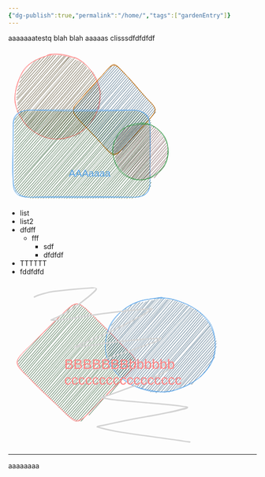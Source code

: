 ```yaml
---
{"dg-publish":true,"permalink":"/home/","tags":["gardenEntry"]}
---
```



aaaaaaatestq
blah blah
aaaaas
clisssdfdfdfdf


<svg version="1.1" xmlns="http://www.w3.org/2000/svg" viewBox="0 0 333.75 310.5" width="333.75" height="310.5" filter="invert(93%) hue-rotate(180deg)">
  <!-- svg-source:excalidraw -->
  
  <defs>
    <style class="style-fonts">
      @font-face {
        font-family: "Virgil";
        src: url("https://excalidraw.com/Virgil.woff2");
      }
      @font-face {
        font-family: "Cascadia";
        src: url("https://excalidraw.com/Cascadia.woff2");
      }
    </style>
    
  </defs>
  <g stroke-linecap="round" transform="translate(14 10) rotate(0 86 86)"><path d="M32.87 17.97 C32.87 17.97, 32.87 17.97, 32.87 17.97 M32.87 17.97 C32.87 17.97, 32.87 17.97, 32.87 17.97 M11.91 48.11 C17.99 38.9, 29.07 30.2, 41.36 11.86 M11.34 49.49 C23.09 36.74, 34.32 23.21, 43.09 13.71 M9.38 58.39 C26.36 39, 41.43 20.42, 53.28 7.2 M8.91 57.66 C24.14 38.7, 39.1 21.73, 51.78 7.9 M8.15 65.9 C22.64 48.21, 35.3 30.89, 60.63 4.79 M5.53 67.59 C26.64 43.34, 48.82 18.77, 60.54 4.77 M3.8 74.46 C18.71 58.88, 33.08 43.19, 66.84 4.97 M4.99 74.5 C16.85 59.7, 29.46 45.09, 67.25 3.86 M2.56 82.19 C28.21 53.47, 57.43 23.17, 71.99 1.9 M3.5 82.25 C18.8 66.75, 33.74 47.97, 72.4 4.17 M4.58 88.8 C20.7 71.45, 33.46 51.26, 78.37 2.89 M2.48 88.71 C21.76 66.74, 42.9 43.23, 77.23 2.56 M2.7 92.41 C32.88 61.52, 65.58 25.37, 81.73 3.25 M3.78 93.61 C32.74 61.67, 60.26 29.97, 82.39 2.58 M5.76 100.9 C23.98 77.94, 45.31 52.03, 89.41 3.8 M4.44 99.84 C31.15 70.01, 56.06 41.06, 88.51 3.06 M3.91 105.11 C26.92 77.39, 47.5 54.67, 94.21 3.23 M6.5 103.85 C29.94 73.77, 56.85 45.64, 93.61 2.46 M4.04 111.29 C34.15 78.35, 59.73 49.06, 99.89 4.36 M5.88 109.93 C32.37 79.78, 56.82 52.3, 99.01 4.19 M3.77 117.57 C35.97 83.78, 65.63 49.97, 102.43 3.25 M4.82 117.88 C34.78 82.15, 65.55 46.6, 104.1 3.74 M8.7 119.03 C42.34 78.53, 78.56 39.12, 108.76 6.01 M6.67 119.98 C28.99 96.47, 50.28 70.75, 107.5 6.51 M10.02 123.06 C41.11 87.52, 70.73 53.25, 110.72 5.04 M9.85 123.52 C41.35 85.87, 73.11 50.07, 110.52 6.13 M12.29 126.91 C40.15 94.6, 70.99 60.47, 113.19 6.96 M11.25 126.21 C33.83 101.35, 56.18 77.34, 115.74 9.32 M12.91 129.71 C46.8 89.92, 79.06 53.98, 120.65 8.07 M14.02 131.41 C52.71 84.24, 93 38.97, 119.07 9.5 M18.76 134.81 C49.51 101.16, 77.88 66.46, 122.67 12.71 M17.77 134.37 C57.3 85.9, 99.81 37.41, 123.65 12.13 M20.9 138.13 C47.62 104.94, 74.19 71.92, 127.13 14.34 M19.74 137.64 C42.68 110.86, 65.5 82.41, 126.6 13.77 M22.64 143.14 C52.72 108.49, 80.05 71.6, 133.01 14.04 M20.25 142.16 C56.07 102.13, 89.44 63.84, 130.22 13.71 M24.77 146.24 C59.14 101.02, 97.56 59.15, 133.02 17.14 M22.55 145.55 C55.63 108.82, 89.24 71.13, 134.17 16.56 M26.41 147.55 C64.56 105.65, 97.45 63.78, 139.67 17.76 M24.97 149.02 C48.26 119.81, 74.24 90.99, 137.92 19.82 M27.54 150.7 C53.19 120.2, 79.25 94.6, 141.2 21.83 M30.05 150.17 C63.72 110.53, 98.04 72.1, 140.21 20.99 M32.52 151.22 C77.71 100.87, 119.79 52.26, 143.05 24.96 M31.44 153.36 C71.81 106.41, 113.9 59.75, 142.94 24.42 M35.27 153.25 C67.24 119.77, 98.6 84.51, 144.47 26.74 M35.64 155.55 C72.56 113.09, 110.04 72.2, 145.31 27.66 M38.11 158.67 C61.15 129.33, 86.04 99.86, 147.87 32.03 M38.2 157.37 C70.85 119.77, 103.62 83.8, 149.59 29.74 M43.64 157.39 C79.51 119, 116.52 73.81, 151.57 33.77 M42.16 158.48 C71.45 126.54, 100.06 92.81, 151.35 32.13 M46.24 163.66 C69.23 137.7, 92.58 109.57, 155.11 34.34 M44.97 161.94 C84.02 118.32, 121.54 73.66, 155.25 34.97 M47.96 162.38 C85.47 126.17, 117.71 87.95, 158.62 37.34 M48.87 163.48 C88.03 118.84, 127.85 74.97, 157.85 38.99 M54.62 164.71 C86.93 124.94, 122.97 83.44, 160.12 40.86 M52.45 165.18 C94.61 118, 135.08 71.21, 161.44 41.8 M56.49 166.06 C94.09 122.28, 134.29 79.41, 162.99 45.89 M55.79 168.53 C92.18 127.21, 127.03 88.37, 162.9 46.29 M59.59 169.43 C87.87 137.15, 116.18 104.99, 165.2 49.05 M61.24 169.73 C83.08 143.99, 105.86 118.36, 163.44 50.41 M67.11 167.73 C87.89 145.07, 109.77 123.26, 167.4 54.17 M65.33 169.1 C86.82 143.9, 109.6 116.74, 166.19 54.82 M70.1 171.89 C93.32 142.57, 118.66 114.63, 168.91 59.15 M68.87 171.16 C88.5 147.81, 108.59 124.88, 166.61 58.69 M73.41 171.3 C105.68 137.54, 136.49 98.11, 168.46 62.19 M75.42 170.18 C107.63 132.51, 139.49 94.11, 168.68 62.08 M79.14 170.25 C114.18 131.89, 147.9 92.15, 170.8 66.19 M78.17 172.58 C103.32 143.48, 128.88 114.17, 170.06 67.27 M82.57 174.16 C118.92 132.62, 149.7 95.91, 171.47 68.99 M84.38 172.22 C114.53 136.76, 146.12 101.37, 172.24 71.09 M87.61 173.94 C122.72 134.81, 152.05 101.04, 175.4 75.73 M88.24 172.79 C110.6 147.07, 134.45 119.34, 173.69 74.28 M94.07 173.01 C110.28 156.59, 127.8 133.96, 175.72 79.4 M92.64 173.89 C118.96 146.2, 142.85 115.99, 174.06 82.1 M98.37 173.64 C127.14 141.2, 155.05 106.62, 173.62 87.14 M99.37 173.34 C118.51 154.01, 135.83 134.47, 172.58 87.61 M104.95 169.53 C122.26 151.56, 140.01 136.09, 171.13 95.05 M106.96 170.84 C126.27 149.43, 146.45 126.25, 172.26 94.58 M114.92 167.08 C134.11 145.43, 156.08 120.42, 169.83 104.53 M112.83 169.26 C129.8 150.36, 145.55 129.63, 171.09 102.81 M122.05 168.74 C132.45 148.89, 148.98 136.04, 172.17 107.81 M119.71 167 C129.92 155.37, 142.16 143.17, 170.8 109.73 M129.48 163.29 C136.77 150.99, 150.28 140.89, 161.59 123.83 M127.87 164.33 C139.5 150.72, 152.7 136.03, 163.5 125.26" stroke="#ffec99" stroke-width="0.5" fill="none"/><path d="M64.81 2.07 C75.22 -1.98, 89.58 -0.42, 100.99 1.66 C112.4 3.75, 123.7 8.25, 133.26 14.58 C142.83 20.9, 151.95 30.01, 158.38 39.63 C164.81 49.25, 170.21 60.83, 171.83 72.28 C173.46 83.74, 171.49 96.9, 168.14 108.36 C164.79 119.82, 159.02 131.95, 151.75 141.03 C144.48 150.1, 134.85 157.56, 124.52 162.81 C114.18 168.05, 101.34 171.84, 89.72 172.52 C78.1 173.2, 65.62 171.18, 54.8 166.9 C43.98 162.63, 33.12 155.3, 24.8 146.86 C16.48 138.42, 9.03 127.19, 4.9 116.27 C0.76 105.34, -0.8 92.92, 0 81.31 C0.81 69.7, 4.27 57.14, 9.74 46.6 C15.2 36.06, 22.85 25.53, 32.79 18.07 C42.73 10.6, 62.67 4.47, 69.39 1.82 C76.12 -0.84, 73.05 0.78, 73.14 2.12 M120.58 6.74 C131.12 9.95, 140.31 17.99, 148.07 26.72 C155.82 35.46, 163.05 48.14, 167.11 59.13 C171.17 70.11, 173.37 81.32, 172.43 92.64 C171.48 103.95, 167.28 116.55, 161.44 127.03 C155.59 137.51, 146.88 148.43, 137.36 155.54 C127.85 162.64, 115.63 167.03, 104.37 169.65 C93.11 172.27, 81.25 173.55, 69.81 171.25 C58.36 168.94, 45.23 162.72, 35.7 155.81 C26.17 148.89, 18.7 139.75, 12.62 129.76 C6.53 119.77, 0.41 107.37, -0.82 95.85 C-2.05 84.33, 1.77 71.89, 5.25 60.64 C8.72 49.38, 12.38 37.11, 20.03 28.32 C27.68 19.54, 40.39 12.46, 51.15 7.94 C61.9 3.43, 73.35 1.35, 84.58 1.24 C95.81 1.14, 112.98 6.32, 118.51 7.33 C124.05 8.35, 118.1 6.01, 117.82 7.32" stroke="#e03131" stroke-width="1" fill="none"/></g><g stroke-linecap="round" transform="translate(126 26.5) rotate(0 88.5 97)"><path d="M14.82 81.78 C14.82 81.78, 14.82 81.78, 14.82 81.78 M14.82 81.78 C14.82 81.78, 14.82 81.78, 14.82 81.78 M7.34 96.48 C25.51 73.95, 42.48 55.3, 83.44 8.94 M7.34 96.48 C25.22 77.58, 41.87 58.49, 83.44 8.94 M7.08 102.88 C29.43 77.35, 51.12 52.71, 90.4 7.03 M7.08 102.88 C36.91 67.98, 67.42 32.95, 90.4 7.03 M9.44 106.26 C38.75 71.63, 69.67 33.93, 94.73 8.15 M9.44 106.26 C34.19 76.9, 59.55 49.37, 94.73 8.15 M11.81 109.64 C43.91 70.54, 76.27 33.18, 97.75 10.77 M11.81 109.64 C39.44 75.63, 70.68 41.87, 97.75 10.77 M14.17 113.02 C38.14 86.25, 62.95 53.91, 100.11 14.15 M14.17 113.02 C42.94 80.43, 71.73 47.74, 100.11 14.15 M16.53 116.4 C42.94 86.7, 71.34 53.48, 103.13 16.77 M16.53 116.4 C41.53 88.51, 67.53 59.99, 103.13 16.77 M19.55 119.02 C52.92 79.33, 88.92 42.54, 106.15 19.4 M19.55 119.02 C51.44 82.29, 84.14 45.5, 106.15 19.4 M22.57 121.65 C40.3 99.99, 58.17 81.38, 109.17 22.02 M22.57 121.65 C42.37 100.77, 60.82 79.7, 109.17 22.02 M24.93 125.02 C43.1 103.07, 62.9 82.2, 111.53 25.4 M24.93 125.02 C46.24 102.4, 66.28 78.07, 111.53 25.4 M27.95 127.65 C43.44 106.46, 61.08 86, 114.55 28.03 M27.95 127.65 C59.9 89.67, 94.12 51.26, 114.55 28.03 M30.31 131.03 C51.15 107.56, 69.94 85.84, 116.91 31.41 M30.31 131.03 C52.97 107, 75.13 82.14, 116.91 31.41 M33.33 133.65 C57.18 104.07, 85.62 72.25, 119.93 34.03 M33.33 133.65 C51.46 113.31, 69.24 92.07, 119.93 34.03 M36.35 136.28 C64.33 104.16, 96.57 66.56, 122.29 37.41 M36.35 136.28 C65.46 103.17, 95.47 68.98, 122.29 37.41 M38.71 139.65 C65.11 109.75, 87.45 79.61, 125.31 40.03 M38.71 139.65 C68.64 103.65, 101.09 68.19, 125.31 40.03 M41.73 142.28 C58.28 121.85, 77.49 102.79, 127.68 43.41 M41.73 142.28 C72.2 108.89, 101.36 75.24, 127.68 43.41 M44.1 145.66 C64.51 124.67, 82.62 101.52, 130.7 46.04 M44.1 145.66 C67.4 120.38, 89.35 95.28, 130.7 46.04 M47.11 148.28 C69.44 125.48, 89.52 100.89, 133.06 49.42 M47.11 148.28 C71.03 120.24, 95.52 91.83, 133.06 49.42 M50.13 150.91 C75.17 118.67, 103.47 88.09, 136.08 52.04 M50.13 150.91 C79.72 115.46, 111.05 78.3, 136.08 52.04 M52.5 154.29 C73.15 129.16, 97.39 104.24, 138.44 55.42 M52.5 154.29 C78.44 124.52, 104.73 94.19, 138.44 55.42 M55.51 156.91 C77.9 129.94, 105.45 102.47, 141.46 58.04 M55.51 156.91 C81.31 126.39, 108.73 94.91, 141.46 58.04 M57.88 160.29 C78.4 137.65, 97.7 113.74, 143.82 61.42 M57.88 160.29 C84.45 127.23, 112.76 95.06, 143.82 61.42 M60.9 162.91 C93.47 125.73, 127.82 89.62, 146.84 64.05 M60.9 162.91 C92.02 127.74, 121.12 91.39, 146.84 64.05 M63.92 165.54 C90.82 138.49, 113.05 110.13, 149.2 67.42 M63.92 165.54 C98.64 126.11, 131.87 87.14, 149.2 67.42 M66.28 168.92 C98.87 130.06, 132 96.18, 152.22 70.05 M66.28 168.92 C95.09 134.89, 124.47 100.5, 152.22 70.05 M69.3 171.54 C103.94 133.92, 134.35 94.7, 154.58 73.43 M69.3 171.54 C100.91 135.83, 130.93 102.3, 154.58 73.43 M71.66 174.92 C104.2 137.01, 135.56 98.92, 157.6 76.05 M71.66 174.92 C101.88 141.27, 131.29 107.69, 157.6 76.05 M74.68 177.54 C107.72 140.07, 140.92 99.61, 159.97 79.43 M74.68 177.54 C102.74 144.97, 129.93 110.96, 159.97 79.43 M77.04 180.92 C110.66 141.29, 143.33 104.77, 162.99 82.06 M77.04 180.92 C110.16 143.06, 140.81 107.39, 162.99 82.06 M80.72 182.79 C115.67 143.94, 145.6 107.16, 165.35 85.43 M80.72 182.79 C105.04 155.27, 127.92 127.64, 165.35 85.43 M83.74 185.42 C116.82 149.45, 145.5 112.91, 167.71 88.81 M83.74 185.42 C112.03 153.79, 139.72 122.38, 167.71 88.81 M86.75 188.04 C102.54 166.32, 122.52 148.77, 170.07 92.19 M86.75 188.04 C105.15 167.24, 123.79 144.84, 170.07 92.19 M93.05 186.89 C124.03 151.64, 152.84 119.34, 172.44 95.57 M93.05 186.89 C110.36 166.2, 128.06 145.84, 172.44 95.57 M105.26 178.95 C123.27 157.25, 141.41 138.48, 172.83 101.21 M105.26 178.95 C122.2 160.34, 137.45 141.31, 172.83 101.21" stroke="#a5d8ff" stroke-width="0.5" fill="none"/><path d="M111.25 24.5 M111.25 24.5 C129.72 42.87, 145.62 64.16, 154.75 73.5 M111.25 24.5 C127.15 41.57, 142.17 60.19, 154.75 73.5 M154.75 73.5 C178.17 96.09, 177.07 97.6, 154.75 122.5 M154.75 73.5 C178.98 97.28, 176.12 96.5, 154.75 122.5 M154.75 122.5 C139.24 138.6, 121.47 158.45, 111.25 169.5 M154.75 122.5 C145.9 132.08, 135.11 143.78, 111.25 169.5 M111.25 169.5 C90.47 192.1, 88.78 192.41, 66.75 169.5 M111.25 169.5 C89.95 193.33, 87.9 195.72, 66.75 169.5 M66.75 169.5 C55.57 157.75, 49.34 149, 22.25 122.5 M66.75 169.5 C51.59 152.49, 35.24 136.21, 22.25 122.5 M22.25 122.5 C1.91 98.63, -1.29 98.66, 22.25 73.5 M22.25 122.5 C-0.46 97.92, 1.04 96.09, 22.25 73.5 M22.25 73.5 C33.89 57.85, 49.42 43, 66.75 24.5 M22.25 73.5 C35.24 58.84, 50.4 43.7, 66.75 24.5 M66.75 24.5 C88.97 -1.89, 87.23 -1.92, 111.25 24.5 M66.75 24.5 C88.4 -1.43, 89.56 2.28, 111.25 24.5" stroke="#f08c00" stroke-width="1" fill="none"/></g><g stroke-linecap="round" transform="translate(10 124) rotate(0 138.75 88.25)"><path d="M7.86 8.16 C7.86 8.16, 7.86 8.16, 7.86 8.16 M7.86 8.16 C7.86 8.16, 7.86 8.16, 7.86 8.16 M3.66 19.09 C6.48 15.25, 14.74 8.98, 18.1 2.48 M3.66 19.09 C7.02 13.55, 11.57 9.93, 18.1 2.48 M2.75 26.24 C7.24 17.3, 16.68 10.64, 24.4 1.33 M2.75 26.24 C7.8 19.54, 13.47 13.49, 24.4 1.33 M2.48 32.64 C10.57 22.75, 21.33 8.36, 30.7 0.18 M2.48 32.64 C9.95 26.06, 15.49 17.5, 30.7 0.18 M2.88 38.28 C10.8 26.57, 21.74 17.25, 34.37 2.05 M2.88 38.28 C9.91 29.08, 17.33 21.19, 34.37 2.05 M2.62 44.68 C15.38 31.11, 30.02 12.9, 39.36 2.41 M2.62 44.68 C15.51 29.13, 30.2 13.25, 39.36 2.41 M2.36 51.07 C17.48 35.96, 30.01 17.09, 45 2.02 M2.36 51.07 C18.9 32.87, 34.16 13.49, 45 2.02 M2.75 56.72 C17.77 40.57, 33.24 23.19, 49.99 2.38 M2.75 56.72 C16.02 43.5, 27.88 28.07, 49.99 2.38 M2.49 63.11 C15.66 46.53, 34.98 27.08, 55.63 1.98 M2.49 63.11 C19.51 42.82, 35.17 24.02, 55.63 1.98 M2.88 68.76 C17.96 48.84, 37.32 31.19, 60.62 2.34 M2.88 68.76 C23.93 43.27, 46.18 19.8, 60.62 2.34 M2.62 75.16 C22.14 50.13, 44.3 27.31, 66.26 1.95 M2.62 75.16 C27.42 46.96, 52.67 17.75, 66.26 1.95 M2.36 81.55 C27.71 53.95, 53.64 22.34, 71.25 2.31 M2.36 81.55 C22.2 60.29, 40.85 36.71, 71.25 2.31 M2.76 87.2 C28.69 57.76, 57.48 25.97, 76.89 1.91 M2.76 87.2 C28.77 56.56, 54.4 26.23, 76.89 1.91 M2.49 93.59 C22.67 69.78, 43.27 44.24, 81.88 2.27 M2.49 93.59 C26.77 64.35, 52.28 35.02, 81.88 2.27 M2.89 99.24 C28.61 68.13, 56.99 37.47, 87.52 1.88 M2.89 99.24 C29.27 70.39, 54.65 38.85, 87.52 1.88 M2.63 105.64 C24.5 82.18, 40.17 60.48, 92.51 2.24 M2.63 105.64 C30.13 74.48, 56.65 43.81, 92.51 2.24 M2.37 112.03 C36.32 72.69, 68.23 37.15, 98.15 1.85 M2.37 112.03 C38.63 72.01, 71.45 33.16, 98.15 1.85 M2.76 117.68 C28.06 89.93, 49.64 63.11, 103.14 2.21 M2.76 117.68 C24.76 92.58, 46.94 66.82, 103.14 2.21 M2.5 124.07 C45.46 77.29, 85.13 31.28, 108.78 1.81 M2.5 124.07 C40.29 81.15, 76.83 40.39, 108.78 1.81 M2.89 129.72 C32.48 97.18, 60.28 63.95, 113.77 2.17 M2.89 129.72 C40.35 87.24, 76.6 46.73, 113.77 2.17 M2.63 136.11 C44.79 88.06, 83.02 41.1, 119.41 1.78 M2.63 136.11 C41.22 94.37, 79.6 50.36, 119.41 1.78 M2.37 142.51 C53.47 87.06, 99.82 32.1, 124.4 2.14 M2.37 142.51 C35.89 104.59, 66.91 69, 124.4 2.14 M2.77 148.16 C32.04 116.34, 57.87 89, 130.04 1.74 M2.77 148.16 C39.39 105.73, 75.65 65.46, 130.04 1.74 M3.16 153.8 C42.5 111.32, 79.26 70.71, 135.03 2.1 M3.16 153.8 C47.64 103.27, 90.69 54.35, 135.03 2.1 M4.21 158.69 C37.9 116.5, 77.76 73.88, 140.67 1.71 M4.21 158.69 C32.31 124.83, 62.1 89.7, 140.67 1.71 M4.61 164.33 C55.13 106.74, 102.38 53.04, 145.66 2.07 M4.61 164.33 C33.08 131.22, 63.63 96.71, 145.66 2.07 M7.62 166.95 C50.37 118.12, 94.43 67.24, 150.65 2.43 M7.62 166.95 C45.61 120.77, 85.7 77.48, 150.65 2.43 M10.64 169.58 C58.36 116.69, 102.72 65.49, 156.29 2.03 M10.64 169.58 C48.22 125.25, 84.47 83, 156.29 2.03 M13.01 172.96 C47.84 131.22, 81.14 93.12, 161.28 2.39 M13.01 172.96 C70.14 108.23, 128.08 42.61, 161.28 2.39 M17.34 174.07 C68.39 116.76, 116.62 60.74, 166.92 2 M17.34 174.07 C78.56 106.11, 137.05 36.68, 166.92 2 M21.67 175.19 C53.4 138.69, 85.91 99.12, 171.91 2.36 M21.67 175.19 C60.09 134.08, 96.31 91.68, 171.91 2.36 M25.34 177.06 C56.64 139.96, 91.68 102.99, 177.55 1.96 M25.34 177.06 C60.65 136.49, 95.79 94.91, 177.55 1.96 M30.33 177.42 C89.3 109.89, 149.26 40.37, 182.54 2.32 M30.33 177.42 C83.24 119.19, 135.11 58.83, 182.54 2.32 M34.66 178.53 C67.11 142.41, 99.52 108.82, 188.18 1.93 M34.66 178.53 C85.47 117.26, 137.67 57.77, 188.18 1.93 M39.65 178.89 C90.85 122.58, 140.86 63.46, 193.17 2.29 M39.65 178.89 C86.31 125.83, 132.04 72.21, 193.17 2.29 M45.29 178.5 C81.51 136.16, 119.05 91.35, 198.81 1.9 M45.29 178.5 C100.19 116.13, 155.58 51.79, 198.81 1.9 M50.28 178.86 C101.98 119.58, 153.81 58.25, 203.8 2.26 M50.28 178.86 C108.41 113.08, 165.92 47.19, 203.8 2.26 M55.92 178.46 C96.09 131.28, 134.45 87.79, 209.44 1.86 M55.92 178.46 C104.21 122.4, 152.89 66.75, 209.44 1.86 M60.91 178.82 C91.93 142.23, 124.49 107.62, 214.43 2.22 M60.91 178.82 C110.8 119.93, 161.69 62.47, 214.43 2.22 M66.55 178.43 C115.45 126.38, 161.18 71.71, 220.07 1.83 M66.55 178.43 C113.72 125, 160.33 71.37, 220.07 1.83 M71.54 178.79 C110.04 132.12, 151.02 86.89, 225.06 2.19 M71.54 178.79 C126.82 115.71, 180.59 53.29, 225.06 2.19 M77.18 178.39 C111.68 140.59, 142.42 105.13, 230.7 1.79 M77.18 178.39 C136.51 107.5, 197.4 39.22, 230.7 1.79 M82.17 178.75 C128.62 127.84, 171.13 77.9, 235.69 2.15 M82.17 178.75 C141.56 113.09, 199.42 45.75, 235.69 2.15 M87.81 178.36 C137.5 123.3, 183.21 67.28, 241.33 1.76 M87.81 178.36 C137.69 121.34, 186.99 64.78, 241.33 1.76 M92.8 178.72 C124.87 141.42, 155.1 104.78, 246.97 1.36 M92.8 178.72 C141.22 119.65, 192.75 62, 246.97 1.36 M98.44 178.32 C154.26 112.43, 212.97 44.29, 251.96 1.72 M98.44 178.32 C130.74 143.81, 160.66 107.87, 251.96 1.72 M103.43 178.68 C133.84 143.01, 166.4 105.31, 256.29 2.84 M103.43 178.68 C144.44 131.46, 186.77 82.35, 256.29 2.84 M108.42 179.04 C145.95 140.22, 179.75 97.98, 261.28 3.2 M108.42 179.04 C140.74 138.3, 175.6 98.71, 261.28 3.2 M114.06 178.65 C148.23 141.87, 179.54 101.86, 264.95 5.07 M114.06 178.65 C159.3 126.31, 206.55 72.18, 264.95 5.07 M119.05 179.01 C170.99 120.05, 218.52 65.33, 267.97 7.69 M119.05 179.01 C171.57 118.6, 223.18 57.82, 267.97 7.69 M124.69 178.62 C158.15 138.96, 191.4 99.42, 270.99 10.32 M124.69 178.62 C159.1 138.73, 194.07 99.95, 270.99 10.32 M129.68 178.98 C161.85 141.67, 194.38 103.68, 274.01 12.94 M129.68 178.98 C159.7 141.42, 192.23 106.03, 274.01 12.94 M135.32 178.58 C187.05 117.94, 241.72 55.92, 275.72 17.07 M135.32 178.58 C175.73 132.13, 215.13 86.3, 275.72 17.07 M140.31 178.94 C177.12 137.13, 214.52 92.23, 278.08 20.45 M140.31 178.94 C173.63 142.01, 205.17 105.15, 278.08 20.45 M145.95 178.55 C178.58 137.64, 213.88 99.33, 279.13 25.34 M145.95 178.55 C174.86 145.71, 204.41 111.75, 279.13 25.34 M150.94 178.91 C188.79 135.61, 229.94 88.36, 278.21 32.49 M150.94 178.91 C185.57 136.63, 222.63 96.44, 278.21 32.49 M156.58 178.51 C204.34 124.42, 253.93 67.18, 277.95 38.89 M156.58 178.51 C183.83 147.95, 212.01 116.58, 277.95 38.89 M161.57 178.87 C208.43 129.83, 253.82 75.03, 278.34 44.53 M161.57 178.87 C184.83 150.74, 208.95 123.25, 278.34 44.53 M167.21 178.48 C211.35 127.54, 255.95 77.07, 278.08 50.93 M167.21 178.48 C211.77 129.09, 257.14 77.15, 278.08 50.93 M172.2 178.84 C200.83 146.7, 226.93 111.3, 277.82 57.33 M172.2 178.84 C210.32 136.64, 246.32 92.61, 277.82 57.33 M177.84 178.44 C216.76 133.06, 255.91 85.96, 278.22 62.97 M177.84 178.44 C205.91 147.16, 232.81 115.53, 278.22 62.97 M182.83 178.8 C212.7 143.99, 245.29 107.81, 277.95 69.37 M182.83 178.8 C202.08 156.03, 221.5 133.51, 277.95 69.37 M188.47 178.41 C223.3 138.8, 257.17 95.36, 278.35 75.01 M188.47 178.41 C214.73 146.73, 241.86 116.31, 278.35 75.01 M193.46 178.77 C225.34 141.06, 258.49 102.45, 278.09 81.41 M193.46 178.77 C222.01 144.69, 251.97 109.37, 278.09 81.41 M199.1 178.37 C226.46 147.7, 253 115.32, 277.83 87.81 M199.1 178.37 C226.91 147.17, 253.87 116.04, 277.83 87.81 M204.09 178.73 C230.69 150.47, 254.13 122.05, 278.22 93.45 M204.09 178.73 C230.39 150.21, 254.97 121.06, 278.22 93.45 M209.73 178.34 C223.22 159.6, 241.73 144.26, 277.96 99.85 M209.73 178.34 C225.36 161.7, 238.91 144.82, 277.96 99.85 M214.72 178.7 C233.8 153.89, 254.94 128.73, 278.35 105.49 M214.72 178.7 C239.77 149.41, 265.31 122.17, 278.35 105.49 M219.7 179.06 C242.09 150.68, 266.01 125.17, 278.09 111.89 M219.7 179.06 C239.57 157.2, 259.21 134.13, 278.09 111.89 M225.35 178.67 C244.51 158.2, 259.92 140.98, 277.83 118.29 M225.35 178.67 C241.01 159.54, 257.4 142.23, 277.83 118.29 M230.33 179.03 C241.21 164.43, 255.05 148.43, 278.23 123.93 M230.33 179.03 C241.56 165.42, 253.4 153.48, 278.23 123.93 M235.98 178.63 C253.6 157.96, 268.49 140.52, 277.96 130.33 M235.98 178.63 C249.57 162.6, 265.05 146.27, 277.96 130.33 M240.96 178.99 C253.5 163.27, 270.42 147.48, 278.36 135.97 M240.96 178.99 C251.68 165.3, 264.17 152.24, 278.36 135.97 M247.26 177.84 C261 161.97, 272.35 149.65, 278.1 142.37 M247.26 177.84 C257.52 164.99, 268.46 153.89, 278.1 142.37 M253.56 176.69 C262.21 168.01, 271.9 157.66, 279.8 146.5 M253.56 176.69 C259.24 169.35, 264.72 162.93, 279.8 146.5 M261.17 174.03 C268.04 168.8, 269.63 162.24, 278.89 153.66 M261.17 174.03 C266.17 168.3, 269.08 164.56, 278.89 153.66" stroke="#b2f2bb" stroke-width="0.5" fill="none"/><path d="M32 0 M32 0 C99.41 1.94, 165.64 3.01, 245.5 0 M32 0 C96.02 -1.36, 161.05 -0.62, 245.5 0 M245.5 0 C266.24 1.32, 278.14 10.11, 277.5 32 M245.5 0 C266.21 2.06, 275.41 10.76, 277.5 32 M277.5 32 C278.75 63.5, 277.24 91.94, 277.5 144.5 M277.5 32 C277.81 70.83, 277.43 111.7, 277.5 144.5 M277.5 144.5 C278.91 164.52, 265.44 177.98, 245.5 176.5 M277.5 144.5 C278.75 166.44, 268.91 176.47, 245.5 176.5 M245.5 176.5 C169.51 177.05, 90.88 177.53, 32 176.5 M245.5 176.5 C179.28 175.47, 111.65 174.42, 32 176.5 M32 176.5 C10.67 175.81, 1.92 163.87, 0 144.5 M32 176.5 C8.5 177.41, -1.58 166.64, 0 144.5 M0 144.5 C-2.76 120.63, -0.45 95.96, 0 32 M0 144.5 C-0.53 102.09, -0.07 57.45, 0 32 M0 32 C1.16 11.91, 9.58 1.19, 32 0 M0 32 C-2.26 11.6, 8.5 0.98, 32 0" stroke="#1971c2" stroke-width="1" fill="none"/></g><g transform="translate(122.75 240.54296875) rotate(0 41.609947204589844 11.5)"><text x="0" y="0" font-family="Helvetica, Segoe UI Emoji" font-size="20px" fill="#1971c2" text-anchor="start" style="white-space: pre;" direction="ltr" dominant-baseline="text-before-edge">AAAaaaa</text></g><g stroke-linecap="round" transform="translate(212.25 150.04296875) rotate(0 55.75 57.375)"><path d="M8.87 26.26 C8.87 26.26, 8.87 26.26, 8.87 26.26 M8.87 26.26 C8.87 26.26, 8.87 26.26, 8.87 26.26 M7.89 36.7 C12.46 29.64, 17.41 22.09, 28.29 6.14 M5.27 35.22 C11.86 28.39, 18.72 22.02, 30.94 7.63 M1.63 45.46 C16.59 29.72, 28.75 14.7, 35.99 4.58 M2.22 44.49 C15.16 31.43, 28.64 16.59, 36.62 5.28 M-2.04 53.38 C12.83 41.82, 25.85 25.23, 44.62 4.6 M-1.16 55.48 C12.27 40.38, 25.16 25.26, 43.9 3.61 M0.85 58.4 C16.75 40.54, 32.41 23.28, 51.88 2.19 M2.71 58.69 C20.87 36.4, 39.91 15.27, 51.66 2.93 M3.67 61.35 C21.46 42.98, 37.65 21.44, 59.1 2.09 M4.32 62.1 C20.05 43.39, 37.08 24.89, 57.18 0.47 M4.94 69.24 C20.52 51.43, 36.44 34.15, 60.69 2.61 M5.59 68.53 C16.72 52.3, 30.47 38.93, 62.48 1.5 M6.61 71.89 C22.9 51.79, 45.44 29.01, 67.53 1.22 M4.95 72.59 C28.11 47.98, 50.31 22.15, 66.46 3.03 M5.45 76.57 C32.87 48.1, 56.35 24.46, 69.86 2.49 M7.63 77.42 C30.83 49.51, 54.21 23.82, 70.58 3.97 M7.28 80.13 C27.3 58.65, 48.88 35.96, 76.02 5.43 M8.62 81.04 C27.75 58.73, 48.91 34.46, 74.51 4.66 M10.98 86.37 C32.02 59.72, 50.82 37.04, 79.27 6.38 M9.52 85.9 C27.31 66.68, 45.75 45.4, 79.66 5.93 M11.35 89.41 C37.42 58.33, 61.64 28.82, 84.57 6.4 M12.21 90.44 C36.78 59.45, 63.2 31.26, 82.81 8.68 M16.56 90.57 C40.31 64.78, 59.88 38.21, 86.69 10.84 M15.11 92.15 C42.72 61.48, 69.43 29.22, 87.07 9.67 M18.29 93.99 C36.27 75.09, 51.44 53.43, 87.69 14.26 M18.14 95.42 C42.99 66.4, 67.57 38.45, 90.1 12.6 M19.81 96.53 C38.14 80.54, 53.49 61.05, 91.68 15.3 M19.62 97.55 C44.57 71.09, 67.33 44.26, 91.75 15.13 M22.12 99.35 C48.91 70.62, 74.53 43.24, 94.33 17.56 M23.2 100.57 C43.51 77.39, 63.32 55.69, 94.34 18.03 M27.44 103.07 C55.16 72.7, 79.83 40.3, 98.26 19.68 M26.17 104.61 C52.19 71.81, 80 40.84, 96.88 21.39 M28.62 107.63 C55.75 76.71, 82.99 45.45, 100.58 26.53 M29.68 107.86 C50.82 78.44, 75.07 52.9, 99.43 24.02 M33.29 110.66 C53.95 85.85, 72.98 61.72, 102.27 29.05 M31.75 109.23 C54.04 83.65, 73.3 60.31, 103.25 27.44 M37.33 111.9 C50.06 95, 65.47 78.69, 107.04 32.11 M37.48 110.88 C57.73 84.46, 80.44 58.82, 106.53 30.01 M39.69 112.5 C57.57 91.7, 72.19 73.37, 104.74 36.68 M40.68 111.75 C63.78 84.75, 85.99 59.31, 106.59 35.2 M46.39 112.45 C59.4 94.99, 75.8 77.61, 108.81 40.17 M44.79 113.17 C58.07 97.18, 72.22 82.58, 108.13 40.14 M50.13 113.69 C67.74 93.17, 83.9 72.56, 109.12 46.06 M49.17 114.15 C66.52 95.44, 82.82 77.23, 108.88 45.48 M52.34 115.74 C72.98 94.4, 93.31 71, 110.05 51.51 M52.05 115.18 C76.4 89.31, 97.78 62.71, 110.52 49.14 M57.28 115.3 C70.4 103.96, 82.75 89.53, 112 56.29 M57.39 118.07 C76.22 96.22, 95.07 75.05, 110.97 55.47 M62.19 114.4 C71.26 103.96, 84.5 93.61, 111.46 60.1 M63.91 116.23 C72.53 102.95, 83.77 92.53, 113.32 58.69 M70.8 113.28 C86.73 95.61, 103.68 79.21, 111.22 67.25 M69.33 113.77 C79.74 102.82, 89.87 91.22, 110.79 67.83 M76.75 112.51 C90.08 98.38, 100.4 84.56, 106.33 77.2 M76.65 111.8 C84.45 103.36, 90.79 96.44, 107.53 77.41 M83.04 111.6 C91.24 102.68, 95.81 96.3, 105.03 86.72 M84.39 111.24 C89.53 104.25, 94.23 98.38, 104.4 85.84" stroke="#ffc9c9" stroke-width="0.5" fill="none"/><path d="M56.97 -0.49 C65.68 -1.06, 76.53 2.7, 84.59 7.95 C92.65 13.2, 100.7 22.52, 105.34 31.01 C109.97 39.5, 112.62 49.4, 112.41 58.89 C112.21 68.39, 109.27 79.68, 104.08 87.98 C98.9 96.28, 89.6 104.13, 81.32 108.71 C73.04 113.29, 63.53 115.94, 54.41 115.44 C45.3 114.95, 34.46 110.87, 26.62 105.74 C18.78 100.61, 11.91 92.96, 7.38 84.66 C2.86 76.36, -0.76 65.67, -0.52 55.94 C-0.28 46.22, 3.88 34.44, 8.83 26.31 C13.78 18.18, 18.74 11.13, 29.19 7.18 C39.65 3.22, 62.63 2.3, 71.57 2.59 C80.52 2.88, 83.23 7.94, 82.88 8.93 M70.48 1.73 C79.49 3.41, 90.7 11.08, 97.39 17.92 C104.07 24.76, 108.69 33.22, 110.59 42.76 C112.5 52.31, 111.69 66.02, 108.81 75.18 C105.93 84.34, 100.18 91.34, 93.34 97.71 C86.49 104.09, 76.71 110.79, 67.72 113.43 C58.73 116.07, 48.25 116.08, 39.39 113.53 C30.52 110.98, 20.81 105.06, 14.55 98.14 C8.29 91.22, 4.05 81.33, 1.83 72.01 C-0.39 62.7, -1.44 51.72, 1.24 42.22 C3.92 32.73, 10.81 21.81, 17.91 15.04 C25.01 8.26, 35.03 3.62, 43.84 1.58 C52.65 -0.45, 65.94 2.28, 70.76 2.82 C75.57 3.35, 72.6 3.97, 72.73 4.79" stroke="#2f9e44" stroke-width="1" fill="none"/></g></svg>

- list
- list2
- dfdff
	- fff
		- sdf
		- dfdfdf
- TTTTTT
- fddfdfd

<svg version="1.1" xmlns="http://www.w3.org/2000/svg" viewBox="0 0 430 333.5" width="430" height="333.5" filter="invert(93%) hue-rotate(180deg)">
  <!-- svg-source:excalidraw -->
  
  <defs>
    <style class="style-fonts">
      @font-face {
        font-family: "Virgil";
        src: url("https://excalidraw.com/Virgil.woff2");
      }
      @font-face {
        font-family: "Cascadia";
        src: url("https://excalidraw.com/Cascadia.woff2");
      }
    </style>
    
  </defs>
  <g stroke-linecap="round" transform="translate(10 34.5) rotate(0 128 126.75)"><path d="M21.42 106.07 C21.42 106.07, 21.42 106.07, 21.42 106.07 M21.42 106.07 C21.42 106.07, 21.42 106.07, 21.42 106.07 M10.01 125.3 C25.55 104.15, 47.06 82.33, 58.56 69.45 M10.01 125.3 C21.88 110.99, 34.26 99.28, 58.56 69.45 M10.4 130.94 C36.5 101.72, 64.29 69.67, 95.69 32.83 M10.4 130.94 C35.55 99.86, 63.98 68.39, 95.69 32.83 M12.11 135.08 C39.1 100.42, 68.97 71.02, 119.7 11.31 M12.11 135.08 C53.2 87.11, 95.47 38.03, 119.7 11.31 M14.47 138.46 C48.28 100.98, 78.73 61.97, 127.31 8.65 M14.47 138.46 C47.61 101.56, 79.92 64.63, 127.31 8.65 M16.84 141.84 C57.4 93.94, 97.62 51.03, 131.65 9.76 M16.84 141.84 C51.7 102.43, 87.55 61.49, 131.65 9.76 M19.85 144.46 C59.34 96.22, 101.77 52.26, 136.63 10.12 M19.85 144.46 C59.48 98.37, 98.72 54.83, 136.63 10.12 M21.56 148.59 C60.3 104.04, 102.68 56.16, 139.65 12.75 M21.56 148.59 C52.82 111.7, 86.97 73.93, 139.65 12.75 M24.58 151.22 C50.32 119.07, 76.37 87.42, 142.67 15.37 M24.58 151.22 C66.65 102.21, 108.23 51.76, 142.67 15.37 M27.6 153.84 C63.3 113.35, 102.44 67.62, 146.35 17.24 M27.6 153.84 C73.66 101.69, 120.24 47.61, 146.35 17.24 M30.62 156.47 C73.24 108.05, 116.01 59.67, 149.36 19.86 M30.62 156.47 C77.45 101.6, 124.51 48.47, 149.36 19.86 M32.98 159.85 C61.99 124.4, 91.46 91.33, 151.73 23.24 M32.98 159.85 C74.18 111.57, 114.71 64.25, 151.73 23.24 M36 162.47 C83.91 106.57, 129.83 55.79, 154.75 25.87 M36 162.47 C79.74 111.86, 124.84 60.78, 154.75 25.87 M39.02 165.09 C78.36 121.3, 116.88 78.1, 157.76 28.49 M39.02 165.09 C70.4 128.52, 102.93 91.19, 157.76 28.49 M42.04 167.72 C66.87 140.48, 94.23 110.22, 160.78 31.12 M42.04 167.72 C82.94 119.87, 122.39 73.79, 160.78 31.12 M44.4 171.1 C70.36 141.96, 97.19 113.39, 163.8 33.74 M44.4 171.1 C79.32 132.24, 112.53 92.05, 163.8 33.74 M47.42 173.72 C88.76 128.73, 129.84 80.87, 166.82 36.36 M47.42 173.72 C76.38 139.72, 104.38 105.28, 166.82 36.36 M50.44 176.35 C90.12 130.2, 130.42 86.04, 169.18 39.74 M50.44 176.35 C86.92 136.24, 121.77 94.09, 169.18 39.74 M53.46 178.97 C99.57 125.57, 143.82 75.09, 172.2 42.37 M53.46 178.97 C94.46 131.58, 134.21 84.58, 172.2 42.37 M56.48 181.59 C86.74 147.76, 120.4 113.24, 175.22 44.99 M56.48 181.59 C88.15 143.01, 123.08 104.06, 175.22 44.99 M58.84 184.97 C96.93 140.09, 134.64 99.27, 177.58 48.37 M58.84 184.97 C84.01 156.85, 107.64 128.5, 177.58 48.37 M61.86 187.6 C95.21 146.9, 130.21 104.17, 180.6 51 M61.86 187.6 C105.27 135.97, 151.36 84.84, 180.6 51 M64.88 190.22 C89.8 163.31, 114.04 135.26, 183.62 53.62 M64.88 190.22 C102.67 147.41, 139.61 103.81, 183.62 53.62 M67.89 192.85 C106.23 153.16, 142.04 110.12, 185.98 57 M67.89 192.85 C107.15 147.73, 144.63 102.9, 185.98 57 M70.26 196.22 C111.37 148.96, 152.78 100.46, 189 59.62 M70.26 196.22 C102.21 158.25, 134.56 120.9, 189 59.62 M73.28 198.85 C105.16 164.54, 136.23 128.72, 192.02 62.25 M73.28 198.85 C110.14 154.5, 148.95 110.45, 192.02 62.25 M76.29 201.47 C109.18 163.55, 143.59 127.02, 194.39 65.63 M76.29 201.47 C119.08 150.43, 162.64 100.61, 194.39 65.63 M79.31 204.1 C114.15 163.87, 147.23 126.78, 197.4 68.25 M79.31 204.1 C117.59 159.73, 158.18 115.64, 197.4 68.25 M81.68 207.48 C126.75 156.1, 169.78 103.88, 200.42 70.87 M81.68 207.48 C106.24 178.24, 130.44 151.21, 200.42 70.87 M84.7 210.1 C116.74 171.69, 151.46 132.7, 202.79 74.25 M84.7 210.1 C126.06 164.03, 167.02 117.81, 202.79 74.25 M87.71 212.73 C116.83 179.28, 146.41 146.89, 205.8 76.88 M87.71 212.73 C121.9 170.91, 159.14 128.59, 205.8 76.88 M90.73 215.35 C119.02 185.35, 145.8 151.34, 208.82 79.5 M90.73 215.35 C132.75 168.21, 174.08 119.2, 208.82 79.5 M93.1 218.73 C132.83 169.92, 176.43 121.57, 211.84 82.13 M93.1 218.73 C129.21 175.96, 165.89 135.6, 211.84 82.13 M96.11 221.35 C133.33 181.18, 168.19 141.26, 214.21 85.5 M96.11 221.35 C140.94 168.65, 186.36 119.1, 214.21 85.5 M99.13 223.98 C146.71 172.66, 191.75 120.64, 217.22 88.13 M99.13 223.98 C136.75 181.28, 173.08 138.71, 217.22 88.13 M102.15 226.6 C144.02 176.41, 187.94 123.13, 220.24 90.75 M102.15 226.6 C128.35 196.88, 153.8 166.84, 220.24 90.75 M105.17 229.23 C138.75 188.87, 172.46 153.18, 222.61 94.13 M105.17 229.23 C128.48 198.99, 154.33 171.81, 222.61 94.13 M107.53 232.6 C141.94 192.04, 175.82 155.49, 225.62 96.76 M107.53 232.6 C145.42 190.37, 182 145.9, 225.62 96.76 M110.55 235.23 C139.87 203.29, 167.53 169.16, 228.64 99.38 M110.55 235.23 C150.35 189.07, 190.19 144.71, 228.64 99.38 M113.57 237.85 C139.33 210.29, 166.11 181.97, 231.01 102.76 M113.57 237.85 C146.7 199.08, 182.14 158.89, 231.01 102.76 M117.25 239.72 C146.75 204.57, 177.64 171.55, 234.02 105.38 M117.25 239.72 C157.05 193.14, 198.28 146.91, 234.02 105.38 M120.27 242.35 C151.04 204.32, 182.87 170.97, 237.04 108.01 M120.27 242.35 C142.95 214.39, 167.43 186.65, 237.04 108.01 M123.94 244.22 C147.02 217.12, 171.17 188.89, 239.41 111.39 M123.94 244.22 C150 214.52, 174.29 184.55, 239.41 111.39 M127.62 246.09 C162.04 204.73, 199.03 162.29, 241.77 114.77 M127.62 246.09 C160.17 209.2, 192.84 169.51, 241.77 114.77 M133.26 245.69 C173.13 198.74, 216.79 148.18, 244.79 117.39 M133.26 245.69 C163.64 212.18, 192.27 178.9, 244.79 117.39 M137.59 246.81 C173.62 206.6, 210.7 162.82, 246.49 121.52 M137.59 246.81 C162.13 217.57, 187.99 190.29, 246.49 121.52 M153.73 234.34 C182.79 201.52, 213.2 167.45, 247.55 126.41 M153.73 234.34 C176.6 208.31, 198.91 182.79, 247.55 126.41 M194.8 193.19 C210.59 175.04, 221.46 160.25, 248.6 131.3 M194.8 193.19 C209.55 174.62, 224.68 157.2, 248.6 131.3" stroke="#b2f2bb" stroke-width="0.5" fill="none"/><path d="M161.25 31.75 M161.25 31.75 C186.81 55.91, 212.67 82.34, 223.75 95.25 M161.25 31.75 C175.69 47.92, 192.97 62.43, 223.75 95.25 M223.75 95.25 C257.89 126.79, 255.55 125.44, 223.75 158.75 M223.75 95.25 C256.47 124.95, 257.76 127.81, 223.75 158.75 M223.75 158.75 C198.91 181.92, 175.78 207.08, 161.25 221.75 M223.75 158.75 C211.14 171.72, 198.25 185.06, 161.25 221.75 M161.25 221.75 C129.76 253.29, 130.59 252.41, 96.75 221.75 M161.25 221.75 C129.43 255.45, 129.7 255.49, 96.75 221.75 M96.75 221.75 C69.52 196.16, 45.73 175.07, 32.25 158.75 M96.75 221.75 C82.55 207.52, 69.13 194.58, 32.25 158.75 M32.25 158.75 C1.03 126.99, -0.14 126.1, 32.25 95.25 M32.25 158.75 C-1.1 128.82, -0.12 126.59, 32.25 95.25 M32.25 95.25 C59.03 69.03, 80.92 45.66, 96.75 31.75 M32.25 95.25 C51.55 75.84, 71.51 58.44, 96.75 31.75 M96.75 31.75 C128.17 0.47, 129.54 0.3, 161.25 31.75 M96.75 31.75 C130.66 1.46, 129.43 0.94, 161.25 31.75" stroke="#e03131" stroke-width="1" fill="none"/></g><g stroke-linecap="round" transform="translate(196.5 31) rotate(0 111.75 95)"><path d="M32.96 27.32 C32.96 27.32, 32.96 27.32, 32.96 27.32 M32.96 27.32 C32.96 27.32, 32.96 27.32, 32.96 27.32 M12.04 55.45 C24.02 46.42, 33.4 32.85, 43.35 19.7 M12.09 58 C19.55 48.7, 25.73 42.61, 43.97 22.37 M10.22 67.38 C20.84 52.17, 29.49 41.65, 53.79 14.82 M9.82 65.06 C27.61 45.52, 44.57 25.62, 53.01 15.21 M7 75.27 C22.95 57.73, 38.64 38.41, 63.33 9.29 M7.68 74.54 C21 60.85, 32.06 46, 65.23 9.74 M6.65 83.9 C27.39 56.69, 54.83 28.85, 71.19 8.73 M5.98 83.14 C26.59 56.9, 50.36 29.93, 69.6 9.1 M3.15 90.62 C31.02 62.12, 55.56 29.78, 77.2 8.36 M3.42 91.57 C23.78 69.27, 44.57 46.72, 75.66 9.14 M2.98 96.22 C24.31 77.59, 44.24 53.61, 84.34 7.8 M4.55 97.55 C19.3 78.7, 36.5 58.26, 82.8 7.37 M6 103.09 C21.73 82.51, 39.59 63.85, 90.02 4.59 M5.61 102.25 C35.09 68.4, 63.45 36.87, 88.41 4.77 M6.87 107.07 C28.57 83.75, 50.2 57, 96.89 5.11 M4.63 108.21 C28.81 81.95, 52.18 54.15, 95.45 4.76 M4.42 113.81 C40.57 72.1, 74.2 32, 102.28 1.42 M5.7 114 C36.28 77.52, 67.23 41.93, 100.76 4.35 M7.23 119.66 C38.63 79.87, 69.29 40.8, 108.31 -1.09 M5.32 119.22 C35.81 87.11, 65.89 52.51, 109.97 -0.1 M5.66 125.56 C37.81 88.38, 70.28 49.63, 114.85 2.46 M5.27 126.6 C40.32 88.86, 72.67 49.35, 113.22 1.49 M8.67 129.6 C32.4 102.89, 54.2 79.43, 118 1.71 M8.22 128.79 C49.07 82.34, 87.93 37.43, 118.53 2.39 M10.02 132.26 C49.75 88.24, 89.63 43.35, 125.15 4.03 M10.76 131.7 C33.28 105.33, 57.32 78.81, 123.59 2.21 M12.98 136.43 C52.45 88.9, 95.56 44.58, 127.67 3.11 M12.89 134.8 C41.91 102.25, 69.36 69.83, 127.36 3.67 M15.78 140.34 C47.89 103.31, 76.72 66.68, 131.01 2.6 M14.35 138.17 C50.75 96.31, 86.82 54.71, 132.88 4.42 M15.79 143.41 C44.3 113.45, 70.15 81.56, 138.25 3.22 M17.52 142.57 C45.9 110.83, 72.9 80.46, 137.71 4.36 M21.61 144.13 C61.94 102.79, 98.18 55.23, 143.43 6.61 M20.4 145.51 C55.11 105.59, 89.81 64.28, 142.04 5.69 M21.21 149.96 C70.4 97.4, 118.14 42.5, 146.48 7.29 M21.52 149.3 C49.64 117.48, 76.9 86.01, 146.43 6.98 M25.36 151.92 C69.99 98.38, 119.84 42.21, 149.24 9.93 M24.23 153.88 C50.83 123.96, 77.24 93.09, 150.64 8.75 M26.46 155.46 C75.58 98.06, 128.98 39.7, 155.61 11.3 M26.26 155.84 C62.52 115.07, 98.01 73.57, 154.62 9.49 M31.95 157.39 C55.95 125.56, 87.24 93.67, 159.71 10.6 M30.02 159.55 C71.84 110.01, 116.2 59.89, 157.47 12.25 M34.55 161.95 C79.75 106.14, 126.74 53.39, 162.65 14.14 M33.61 161.44 C75.95 112.31, 119.3 61.88, 160.98 13.46 M38.2 163.95 C71.37 125.63, 104.27 86.13, 165.97 16.13 M37.61 163.27 C78.13 118.36, 118.2 70.69, 165.96 15.97 M40.36 165.42 C91.45 110.91, 140.58 50.16, 168.46 15.88 M40.16 165.03 C92.37 106.94, 142.62 47.02, 169.79 16.38 M44.71 168.19 C89.23 112.35, 138.25 56.73, 174.26 19.67 M42.44 167.66 C92.99 109.52, 142.45 51.62, 173.42 19.11 M47.25 170.06 C83.53 128.14, 117.68 90.24, 177.01 22.57 M45.69 169.43 C95.14 112.22, 144.89 52.69, 176.25 20.42 M50.54 172.89 C85.59 128.44, 121.68 88.47, 179.97 22.35 M50.14 172.24 C100.32 114.08, 152.19 55.52, 179.11 22.52 M52.45 175.18 C81.33 141.67, 110.22 110.24, 184.74 24.55 M52.65 174.42 C91.71 127.79, 131.83 82.4, 183.89 22.96 M56.56 176.36 C107.51 116.61, 158.52 58.81, 188.23 24.68 M56.03 176.77 C99.12 127.07, 143.89 75.78, 186.95 26.02 M58 180.25 C104.94 126.69, 153.83 70.98, 188.09 30.26 M59.18 179.28 C89.67 145.63, 119.56 110.38, 189.65 29.47 M64.91 180.15 C109.79 125.89, 156.39 74.7, 192.36 31.81 M64.23 181.12 C94.88 146.22, 125.76 109.53, 193.25 32.4 M68.21 183.07 C98.08 149.21, 126.09 117.21, 197.67 33.26 M68.33 181.88 C113.87 129.74, 160.56 77.47, 194.99 34.32 M72.65 184.45 C110.39 141.8, 146.61 101.11, 198.9 36.74 M71.91 184.25 C110.9 138.2, 148.4 94.34, 197.19 39.11 M74.31 184.41 C113.32 146.4, 145.21 106.9, 199.43 41.92 M74.91 184.42 C119.83 134.06, 165.64 80.95, 202.12 40.72 M80.81 186.16 C127.61 135.53, 172.56 80.45, 203.25 44.41 M79.76 186.74 C122.02 140.21, 163.68 92.65, 205 43.82 M85.35 187.62 C126.26 138.85, 166.43 91.93, 205.1 47.43 M84.34 187.49 C133.08 133.29, 181.57 77.38, 206.89 47.58 M88.88 189.01 C113.18 160.02, 141.46 128.55, 208.56 49.36 M88.8 188.66 C122.13 148.3, 156.57 107.91, 209.61 49.44 M92.21 191.25 C117.41 162.63, 140.81 137.17, 214.2 54.18 M92.64 190.6 C132.84 147.27, 170.93 102.13, 212.73 51.74 M98.8 190.87 C136.4 147.71, 173.36 101.63, 212.43 56.59 M96.22 190.97 C140.57 143.79, 182.53 94.49, 213.17 57.01 M103.55 193.05 C124.9 164.22, 149.99 138.84, 213.47 61.06 M102.4 192.16 C133.95 154.89, 165.31 119.11, 216.06 61.23 M108.96 190.07 C135.72 159.88, 165.79 125.56, 215.63 64.78 M107.5 189.78 C143.51 150.08, 178.11 109.93, 217.77 64.98 M112.56 191.43 C139.06 159.44, 169 125.35, 217.34 71.04 M113.52 191.01 C147.56 152.21, 179.81 113.96, 218.8 68.93 M120.33 192.17 C141.28 165.37, 162.58 139, 220.69 71.79 M118.43 191.13 C149.05 156.54, 180.78 119.47, 220.07 74.7 M122.9 191.28 C146.5 165.63, 171.96 136.19, 222.81 78.35 M125.14 190.13 C157.22 152.64, 188.87 114.81, 221.19 77.65 M129.62 191.35 C152.82 161.83, 178.3 131.4, 222.68 84.18 M130.37 190.46 C154.82 160.96, 180.6 131.69, 224.02 81.93 M136.01 188.63 C166.61 152.04, 196.78 118.29, 225.3 87.37 M136.97 189.4 C171.31 150.46, 203.98 110.82, 225.69 87.09 M145.29 186.49 C173.89 154.17, 201.49 119.75, 226.47 91.69 M144.18 184.57 C173.91 152.12, 202.59 118.12, 224.16 93.35 M150.47 182.97 C179.5 148.25, 209.75 118.13, 226.16 98.48 M152.63 181.84 C177.92 153.04, 202.88 125.53, 224.45 99.67 M158.43 180.2 C176.85 160.68, 191.44 145.04, 222.73 107.26 M159.14 180.75 C178.95 157.44, 198.3 136.8, 223.63 106.54 M167.41 177.25 C186.38 156.11, 202.49 138.31, 222.4 112.16 M169.1 175.68 C179.86 162.22, 191.82 146.63, 223.1 112.63 M175.87 175.77 C192.68 152.76, 213.42 131.22, 221.94 120.74 M174.06 175.64 C193.5 153.12, 212.19 131.76, 222.13 119.72 M195.58 157.75 C201.29 150.23, 210.62 141.69, 211.71 134.95 M193.72 160.21 C199.15 151.86, 206.51 145.11, 213.7 135.97" stroke="#a5d8ff" stroke-width="0.5" fill="none"/><path d="M108.26 0.26 C120.68 -1.6, 135.29 2.3, 147.84 6.07 C160.4 9.85, 173.2 15.47, 183.57 22.88 C193.93 30.3, 203.56 40.37, 210.03 50.57 C216.51 60.77, 220.73 72.89, 222.42 84.09 C224.12 95.28, 223.52 106.81, 220.2 117.74 C216.87 128.67, 210.31 140.24, 202.47 149.64 C194.64 159.04, 184.28 167.71, 173.19 174.14 C162.11 180.57, 149.05 185.61, 135.99 188.21 C122.92 190.8, 108.07 191.5, 94.82 189.71 C81.57 187.92, 68.12 183.24, 56.51 177.46 C44.89 171.68, 33.8 163.88, 25.14 155.04 C16.48 146.2, 8.58 135.37, 4.55 124.43 C0.53 113.48, 0.1 101, 0.99 89.38 C1.87 77.76, 4.54 65.03, 9.87 54.69 C15.19 44.35, 23.31 35.17, 32.93 27.36 C42.55 19.54, 54.5 12.51, 67.59 7.79 C80.67 3.08, 103.58 0.17, 111.45 -0.93 C119.31 -2.03, 114.95 -0.67, 114.77 1.17 M118.93 0.42 C131.59 -0.2, 144.65 4.57, 156.87 9.32 C169.08 14.07, 182.42 21.1, 192.23 28.92 C202.04 36.73, 210.57 45.68, 215.74 56.19 C220.91 66.7, 222.73 80.46, 223.26 91.99 C223.78 103.51, 223.28 114.53, 218.88 125.35 C214.48 136.17, 205.8 148.25, 196.85 156.92 C187.9 165.59, 176.82 171.73, 165.16 177.34 C153.51 182.96, 140.2 189.13, 126.91 190.61 C113.62 192.09, 98.35 188.95, 85.41 186.22 C72.47 183.49, 60.28 180.61, 49.25 174.22 C38.22 167.82, 27.03 157.7, 19.21 147.86 C11.39 138.02, 5.19 126.11, 2.33 115.2 C-0.52 104.28, 0.02 93.44, 2.11 82.38 C4.2 71.32, 8.3 59.16, 14.87 48.85 C21.45 38.54, 31.43 27.84, 41.54 20.5 C51.65 13.16, 62.79 8.21, 75.53 4.84 C88.27 1.47, 111.05 0.54, 117.98 0.29 C124.91 0.04, 117 2.01, 117.09 3.34" stroke="#1971c2" stroke-width="1" fill="none"/></g><g transform="translate(53 29) rotate(0 158.25 137.75)" stroke="none"><path fill="#1e1e1e" d="M -0.65,-1.42 Q -0.65,-1.42 2.81,-2.97 6.27,-4.52 10.27,-5.77 14.28,-7.03 18.85,-8.27 23.41,-9.51 27.95,-10.61 32.49,-11.70 42.54,-12.90 52.60,-14.09 61.01,-15.02 69.42,-15.95 80.48,-16.92 91.55,-17.89 99.69,-18.59 107.84,-19.29 114.06,-19.58 120.28,-19.88 123.58,-19.07 126.88,-18.25 126.97,-16.79 127.05,-15.33 125.95,-13.50 124.84,-11.67 121.25,-8.38 117.66,-5.08 114.27,-2.29 110.88,0.50 104.26,5.71 97.64,10.92 92.37,14.99 87.11,19.07 79.36,23.99 71.61,28.92 65.58,32.44 59.55,35.97 53.52,39.06 47.48,42.15 43.87,43.62 40.26,45.09 38.22,46.11 36.18,47.14 35.49,47.69 34.80,48.25 34.62,48.31 34.44,48.38 34.25,48.40 34.07,48.42 33.88,48.39 33.69,48.36 33.51,48.29 33.33,48.22 33.18,48.11 33.02,48.00 32.90,47.86 32.78,47.71 32.69,47.54 32.61,47.37 32.56,47.18 32.52,47.00 32.53,46.81 32.53,46.62 32.58,46.43 32.63,46.25 32.72,46.08 32.81,45.92 32.94,45.78 33.07,45.64 33.23,45.53 33.38,45.42 34.53,45.59 35.67,45.76 37.70,45.83 39.73,45.90 47.22,45.38 54.71,44.87 62.77,43.80 70.83,42.72 79.86,41.27 88.90,39.81 104.97,37.47 121.05,35.12 133.48,33.27 145.92,31.42 163.16,29.48 180.40,27.54 191.59,26.28 202.79,25.03 212.90,24.35 223.01,23.67 228.16,23.39 233.31,23.10 235.41,22.97 237.50,22.85 237.88,22.98 238.26,23.11 238.44,23.12 238.63,23.13 238.80,23.19 238.98,23.24 239.14,23.34 239.30,23.44 239.43,23.57 239.56,23.70 239.66,23.86 239.75,24.02 239.81,24.19 239.86,24.37 239.87,24.56 239.89,24.74 239.85,24.92 239.82,25.11 239.74,25.28 239.67,25.44 239.55,25.59 239.44,25.74 239.29,25.85 239.14,25.97 238.98,26.04 238.81,26.12 238.62,26.15 238.44,26.18 235.38,28.53 232.32,30.88 229.57,32.55 226.82,34.22 220.46,37.96 214.09,41.69 207.78,45.15 201.46,48.60 190.86,53.96 180.25,59.31 171.29,63.74 162.33,68.16 150.02,73.64 137.70,79.13 128.89,83.03 120.07,86.94 110.56,90.90 101.05,94.87 95.70,96.98 90.36,99.10 87.38,100.29 84.39,101.47 83.32,102.09 82.24,102.71 82.05,102.76 81.87,102.81 81.68,102.81 81.49,102.81 81.31,102.77 81.12,102.73 80.95,102.64 80.78,102.56 80.64,102.43 80.50,102.31 80.39,102.16 80.28,102.00 80.21,101.83 80.14,101.65 80.11,101.46 80.08,101.27 80.10,101.09 80.12,100.90 80.19,100.72 80.25,100.54 80.36,100.38 80.46,100.23 80.60,100.10 80.74,99.97 80.91,99.88 81.08,99.79 90.03,99.10 98.98,98.41 111.59,96.89 124.19,95.37 141.04,93.15 157.89,90.93 169.52,89.56 181.16,88.18 195.74,86.74 210.32,85.30 219.98,84.54 229.64,83.78 236.05,83.46 242.47,83.14 247.50,83.01 252.54,82.87 254.67,82.96 256.81,83.05 256.96,83.06 257.12,83.08 257.27,83.13 257.42,83.18 257.56,83.27 257.69,83.35 257.80,83.47 257.91,83.59 257.99,83.73 258.07,83.87 258.11,84.02 258.15,84.17 258.15,84.33 258.16,84.49 258.13,84.65 258.09,84.80 258.02,84.95 257.95,85.09 257.85,85.21 257.75,85.33 257.62,85.43 257.49,85.52 257.34,85.58 257.19,85.64 257.04,85.67 256.88,85.69 255.61,87.00 254.34,88.32 251.19,89.90 248.03,91.48 240.22,94.30 232.40,97.11 219.76,101.60 207.12,106.10 196.41,109.59 185.71,113.09 170.53,118.30 155.36,123.52 145.47,127.03 135.57,130.54 125.34,134.47 115.11,138.40 109.62,140.65 104.13,142.89 101.36,143.99 98.59,145.08 98.02,145.67 97.46,146.25 97.28,146.29 97.10,146.34 96.91,146.35 96.72,146.35 96.54,146.31 96.36,146.26 96.19,146.18 96.02,146.10 95.88,145.97 95.74,145.85 95.63,145.70 95.52,145.55 95.45,145.37 95.38,145.20 95.36,145.01 95.33,144.83 95.35,144.64 95.37,144.46 95.44,144.28 95.50,144.10 95.60,143.95 95.71,143.79 95.85,143.67 95.98,143.54 96.15,143.45 96.31,143.36 98.54,143.87 100.77,144.39 108.41,144.73 116.04,145.07 123.93,145.23 131.83,145.39 146.22,144.89 160.61,144.39 173.64,143.75 186.66,143.11 204.26,141.83 221.86,140.55 233.24,139.87 244.61,139.18 256.08,138.89 267.54,138.60 273.44,138.48 279.34,138.37 281.51,139.98 283.67,141.59 279.27,145.09 274.87,148.59 270.50,150.95 266.13,153.31 261.25,155.89 256.37,158.46 246.21,163.15 236.05,167.85 227.57,171.70 219.09,175.55 202.51,181.80 185.93,188.05 175.87,191.71 165.81,195.36 159.24,197.77 152.67,200.18 147.55,201.79 142.42,203.40 140.10,204.08 137.78,204.76 136.98,205.17 136.18,205.58 135.99,205.61 135.80,205.65 135.61,205.63 135.42,205.62 135.24,205.56 135.06,205.50 134.90,205.40 134.74,205.30 134.61,205.16 134.47,205.02 134.38,204.86 134.28,204.69 134.23,204.51 134.17,204.33 134.17,204.14 134.16,203.95 134.19,203.76 134.23,203.57 134.31,203.40 134.39,203.23 134.51,203.08 134.63,202.93 134.78,202.82 134.94,202.70 135.11,202.63 135.29,202.55 136.45,202.85 137.62,203.16 142.35,204.12 147.08,205.09 152.00,205.96 156.92,206.82 167.60,207.91 178.28,209.00 198.21,210.76 218.14,212.53 235.81,214.00 253.48,215.47 264.16,216.53 274.85,217.60 284.14,218.62 293.42,219.65 298.40,220.38 303.37,221.11 306.03,221.42 308.69,221.72 310.28,222.24 311.86,222.76 311.98,223.82 312.10,224.89 311.17,225.84 310.25,226.78 308.09,227.49 305.93,228.19 299.99,229.59 294.04,230.98 288.54,232.40 283.04,233.83 272.59,235.87 262.15,237.91 252.69,239.77 243.24,241.63 234.17,243.13 225.10,244.64 210.77,247.28 196.44,249.92 186.19,252.05 175.94,254.17 165.69,256.37 155.44,258.56 149.07,259.92 142.69,261.28 137.95,262.15 133.21,263.02 130.74,263.63 128.27,264.23 127.99,264.62 127.70,265.01 127.53,265.03 127.35,265.06 127.18,265.04 127.00,265.02 126.83,264.95 126.67,264.89 126.52,264.79 126.37,264.69 126.25,264.56 126.13,264.43 126.05,264.27 125.97,264.12 125.92,263.94 125.88,263.77 125.88,263.59 125.88,263.42 125.92,263.24 125.96,263.07 126.04,262.91 126.12,262.75 126.24,262.62 126.36,262.49 126.50,262.38 126.65,262.28 126.81,262.22 126.98,262.15 130.72,263.37 134.46,264.58 143.16,266.62 151.85,268.67 160.87,270.40 169.88,272.13 184.20,274.45 198.51,276.77 214.65,278.90 230.79,281.03 247.00,283.38 263.22,285.73 274.13,287.15 285.03,288.58 291.70,289.62 298.37,290.66 303.48,291.39 308.60,292.12 311.92,292.43 315.24,292.74 315.49,292.82 315.73,292.89 315.94,293.04 316.14,293.19 316.29,293.39 316.44,293.60 316.52,293.84 316.59,294.08 316.59,294.34 316.58,294.59 316.49,294.83 316.41,295.07 316.25,295.27 316.09,295.47 315.87,295.61 315.66,295.74 315.41,295.80 315.17,295.87 314.91,295.85 314.66,295.83 314.43,295.73 314.19,295.63 314.00,295.46 313.81,295.29 313.69,295.07 313.56,294.85 313.51,294.60 313.46,294.35 313.50,294.10 313.53,293.84 313.64,293.61 313.76,293.39 313.94,293.21 314.12,293.03 314.34,292.91 314.57,292.80 314.82,292.76 315.07,292.73 315.32,292.78 315.57,292.82 315.80,292.95 316.02,293.07 316.19,293.26 316.36,293.45 316.46,293.68 316.56,293.92 316.58,294.17 316.60,294.42 316.54,294.67 316.48,294.92 316.34,295.13 316.21,295.35 316.01,295.51 315.81,295.67 315.57,295.76 315.34,295.84 315.08,295.85 314.83,295.86 314.83,295.86 314.83,295.86 311.53,295.29 308.23,294.72 303.10,293.99 297.96,293.26 291.33,292.22 284.69,291.19 273.77,289.76 262.84,288.33 246.64,285.99 230.44,283.64 214.27,281.50 198.09,279.37 183.74,277.04 169.38,274.72 160.32,272.98 151.25,271.24 142.44,269.16 133.62,267.09 130.66,266.05 127.71,265.01 127.53,265.03 127.35,265.06 127.18,265.04 127.00,265.02 126.83,264.95 126.67,264.89 126.52,264.79 126.37,264.69 126.25,264.56 126.13,264.43 126.05,264.27 125.97,264.12 125.92,263.94 125.88,263.77 125.88,263.59 125.88,263.42 125.92,263.24 125.96,263.07 126.04,262.91 126.12,262.75 126.24,262.62 126.36,262.49 126.50,262.38 126.65,262.28 126.81,262.22 126.98,262.15 127.17,261.99 127.35,261.82 130.04,261.11 132.73,260.40 137.43,259.53 142.13,258.66 148.50,257.29 154.87,255.92 165.13,253.71 175.39,251.50 185.66,249.36 195.94,247.21 210.29,244.53 224.63,241.86 233.66,240.33 242.68,238.80 252.12,236.89 261.56,234.98 271.90,232.90 282.23,230.82 287.75,229.30 293.26,227.78 299.02,226.31 304.79,224.84 306.59,224.60 308.38,224.36 305.68,224.05 302.98,223.75 298.06,223.03 293.13,222.31 283.86,221.30 274.58,220.28 263.92,219.24 253.25,218.19 235.58,216.74 217.90,215.28 197.95,213.54 178.00,211.80 167.22,210.73 156.44,209.67 151.47,208.84 146.49,208.01 141.34,206.80 136.18,205.58 135.99,205.61 135.80,205.65 135.61,205.63 135.42,205.62 135.24,205.56 135.06,205.50 134.90,205.40 134.74,205.30 134.61,205.16 134.47,205.02 134.38,204.86 134.28,204.69 134.23,204.51 134.17,204.33 134.17,204.14 134.16,203.95 134.19,203.76 134.23,203.57 134.31,203.40 134.39,203.23 134.51,203.08 134.63,202.93 134.78,202.82 134.94,202.70 135.11,202.63 135.29,202.55 136.16,202.38 137.03,202.21 139.33,201.53 141.62,200.85 146.68,199.25 151.74,197.66 158.31,195.23 164.88,192.81 174.92,189.14 184.95,185.48 201.44,179.24 217.93,173.01 226.39,169.13 234.84,165.25 244.91,160.55 254.98,155.86 259.81,153.24 264.65,150.62 268.93,148.21 273.21,145.80 276.25,143.40 279.29,140.99 273.45,141.12 267.61,141.25 256.19,141.55 244.77,141.84 233.41,142.53 222.05,143.23 204.42,144.51 186.80,145.80 173.75,146.46 160.71,147.11 146.24,147.63 131.77,148.16 123.85,148.02 115.92,147.88 107.97,147.52 100.02,147.17 98.74,146.71 97.46,146.25 97.28,146.29 97.10,146.34 96.91,146.35 96.72,146.35 96.54,146.31 96.36,146.26 96.19,146.18 96.02,146.10 95.88,145.97 95.74,145.85 95.63,145.70 95.52,145.55 95.45,145.37 95.38,145.20 95.36,145.01 95.33,144.83 95.35,144.64 95.37,144.46 95.44,144.28 95.50,144.10 95.60,143.95 95.71,143.79 95.85,143.67 95.98,143.54 96.15,143.45 96.31,143.36 96.95,143.01 97.59,142.66 100.36,141.56 103.14,140.46 108.65,138.20 114.17,135.95 124.43,132.01 134.69,128.06 144.60,124.55 154.51,121.03 169.70,115.81 184.89,110.58 195.56,107.10 206.24,103.61 218.87,99.12 231.50,94.63 239.19,91.87 246.87,89.11 249.74,87.71 252.62,86.31 254.71,84.68 256.81,83.05 256.96,83.06 257.12,83.08 257.27,83.13 257.42,83.18 257.56,83.27 257.69,83.35 257.80,83.47 257.91,83.59 257.99,83.73 258.07,83.87 258.11,84.02 258.15,84.17 258.15,84.33 258.16,84.49 258.13,84.65 258.09,84.80 258.02,84.95 257.95,85.09 257.85,85.21 257.75,85.33 257.62,85.43 257.49,85.52 257.34,85.58 257.19,85.64 257.04,85.67 256.88,85.69 254.74,85.61 252.61,85.52 247.61,85.66 242.60,85.80 236.23,86.13 229.85,86.45 220.22,87.22 210.59,87.98 196.03,89.44 181.48,90.89 169.87,92.28 158.26,93.67 141.39,95.92 124.53,98.17 111.91,99.72 99.30,101.28 90.77,102.00 82.24,102.71 82.06,102.76 81.87,102.81 81.68,102.81 81.49,102.81 81.31,102.77 81.12,102.73 80.95,102.64 80.78,102.56 80.64,102.43 80.50,102.31 80.39,102.16 80.28,102.00 80.21,101.83 80.14,101.65 80.11,101.46 80.08,101.27 80.10,101.09 80.12,100.90 80.19,100.72 80.25,100.54 80.36,100.38 80.46,100.23 80.60,100.10 80.74,99.97 80.91,99.88 81.08,99.79 82.25,99.40 83.42,99.01 86.40,97.82 89.38,96.64 94.70,94.52 100.02,92.41 109.50,88.45 118.98,84.50 127.80,80.58 136.61,76.67 148.87,71.20 161.13,65.73 170.07,61.29 179.01,56.86 189.57,51.51 200.12,46.16 206.38,42.70 212.64,39.23 218.96,35.48 225.27,31.73 228.01,29.99 230.75,28.26 233.26,26.75 235.78,25.24 237.02,24.17 238.26,23.11 238.44,23.12 238.63,23.13 238.80,23.19 238.98,23.24 239.14,23.34 239.30,23.44 239.43,23.57 239.56,23.70 239.66,23.86 239.75,24.02 239.81,24.19 239.86,24.37 239.87,24.56 239.89,24.74 239.85,24.92 239.82,25.11 239.74,25.27 239.67,25.44 239.55,25.59 239.44,25.74 239.29,25.85 239.14,25.96 238.98,26.04 238.81,26.12 238.62,26.15 238.44,26.18 237.94,25.85 237.45,25.51 235.45,25.62 233.46,25.74 228.32,26.03 223.19,26.32 213.14,27.00 203.09,27.67 191.89,28.93 180.70,30.19 163.50,32.14 146.31,34.08 133.88,35.95 121.44,37.81 105.39,40.17 89.34,42.53 80.27,44.01 71.20,45.50 63.06,46.61 54.91,47.72 47.27,48.29 39.62,48.85 37.21,48.55 34.80,48.25 34.62,48.31 34.44,48.38 34.25,48.40 34.07,48.42 33.88,48.39 33.69,48.36 33.51,48.29 33.33,48.22 33.18,48.11 33.02,48.00 32.90,47.86 32.78,47.71 32.69,47.54 32.61,47.37 32.56,47.18 32.52,47.00 32.53,46.81 32.53,46.62 32.58,46.43 32.63,46.25 32.72,46.08 32.81,45.92 32.94,45.78 33.07,45.64 33.23,45.53 33.38,45.42 34.18,45.09 34.98,44.76 37.11,43.68 39.25,42.61 42.75,41.18 46.25,39.75 52.21,36.68 58.18,33.62 64.15,30.10 70.12,26.59 77.75,21.72 85.39,16.85 90.62,12.75 95.85,8.66 102.41,3.44 108.97,-1.77 112.25,-4.57 115.54,-7.37 118.85,-10.48 122.16,-13.58 123.10,-14.64 124.03,-15.69 124.18,-16.95 124.33,-18.21 122.37,-17.72 120.40,-17.23 114.24,-16.93 108.07,-16.63 99.93,-15.93 91.78,-15.22 80.75,-14.25 69.72,-13.27 61.32,-12.33 52.92,-11.38 43.03,-10.20 33.15,-9.02 28.65,-7.90 24.16,-6.79 19.66,-5.53 15.15,-4.28 11.34,-3.04 7.52,-1.80 4.08,-0.19 0.65,1.42 0.47,1.47 0.29,1.53 0.10,1.54 -0.08,1.55 -0.26,1.52 -0.45,1.49 -0.62,1.41 -0.79,1.34 -0.94,1.22 -1.09,1.11 -1.21,0.96 -1.33,0.81 -1.40,0.64 -1.48,0.47 -1.52,0.28 -1.55,0.10 -1.54,-0.08 -1.53,-0.27 -1.48,-0.45 -1.42,-0.63 -1.33,-0.79 -1.23,-0.95 -1.10,-1.08 -0.97,-1.22 -0.81,-1.32 -0.65,-1.42 -0.65,-1.42 L -0.65,-1.42 Z"/></g><g transform="translate(113.68421052631578 149.68996710526315) rotate(0 115.36048889160156 32.199999999999996)"><text x="0" y="0" font-family="Helvetica, Segoe UI Emoji" font-size="28px" fill="#e03131" text-anchor="start" style="white-space: pre;" direction="ltr" dominant-baseline="text-before-edge">BBBBBBBbbbbbb</text><text x="0" y="32.199999999999996" font-family="Helvetica, Segoe UI Emoji" font-size="28px" fill="#e03131" text-anchor="start" style="white-space: pre;" direction="ltr" dominant-baseline="text-before-edge">ccccccccccccccccc</text></g></svg>

-----------------
aaaaaaaa